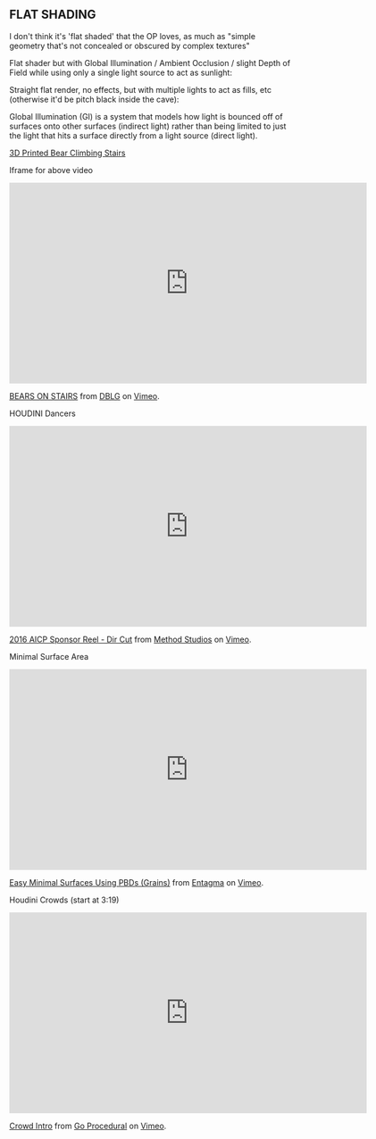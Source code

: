 




## FLAT SHADING
I don't think it's 'flat shaded' that the OP loves, as much as "simple geometry that's not concealed or obscured by complex textures"

Flat shader but with Global Illumination / Ambient Occlusion / slight Depth of Field while using only a single light source to act as sunlight:
 
Straight flat render, no effects, but with multiple lights to act as fills, etc (otherwise it'd be pitch black inside the cave):

Global Illumination (GI) is a system that models how light is bounced off of surfaces onto other surfaces (indirect light) rather than being limited to just the light that hits a surface directly from a light source (direct light).

[3D Printed Bear Climbing Stairs](https://vimeo.com/91711011)

Iframe for above video
<iframe src="https://player.vimeo.com/video/91711011?color=ffffff&title=0&byline=0&portrait=0" width="640" height="360" frameborder="0" webkitallowfullscreen mozallowfullscreen allowfullscreen></iframe>
<p><a href="https://vimeo.com/91711011">BEARS ON STAIRS</a> from <a href="https://vimeo.com/dblg">DBLG</a> on <a href="https://vimeo.com">Vimeo</a>.</p>

HOUDINI
Dancers
<iframe src="https://player.vimeo.com/video/169599296?color=949494&title=0&byline=0&portrait=0" width="640" height="360" frameborder="0" webkitallowfullscreen mozallowfullscreen allowfullscreen></iframe>
<p><a href="https://vimeo.com/169599296">2016 AICP Sponsor Reel - Dir Cut</a> from <a href="https://vimeo.com/methodcreative">Method Studios</a> on <a href="https://vimeo.com">Vimeo</a>.</p>

Minimal Surface Area
<iframe src="https://player.vimeo.com/video/212448937?color=ffffff&title=0&byline=0&portrait=0" width="640" height="360" frameborder="0" webkitallowfullscreen mozallowfullscreen allowfullscreen></iframe>
<p><a href="https://vimeo.com/212448937">Easy Minimal Surfaces Using PBDs (Grains)</a> from <a href="https://vimeo.com/entagma">Entagma</a> on <a href="https://vimeo.com">Vimeo</a>.</p>

Houdini Crowds (start at 3:19)
<iframe src="https://player.vimeo.com/video/116878790" width="640" height="360" frameborder="0" webkitallowfullscreen mozallowfullscreen allowfullscreen></iframe>
<p><a href="https://vimeo.com/116878790">Crowd Intro</a> from <a href="https://vimeo.com/goprocedural">Go Procedural</a> on <a href="https://vimeo.com">Vimeo</a>.</p>
